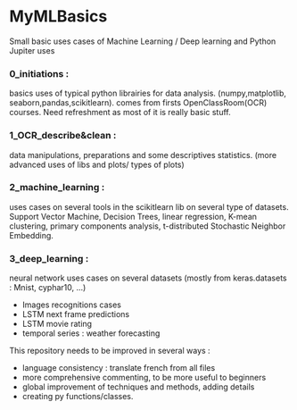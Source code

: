 # MyMLBasics
Small basic uses cases of Machine Learning / Deep learning and Python Jupiter uses

### 0_initiations : 
basics uses of typical python librairies for data  analysis. (numpy,matplotlib, seaborn,pandas,scikitlearn).
comes from firsts OpenClassRoom(OCR) courses.
Need refreshment as most of it is really basic stuff.

### 1_OCR_describe&clean :
data manipulations, preparations and some descriptives statistics.
(more advanced uses of libs and plots/ types of plots)

### 2_machine_learning :
uses cases on several tools in the scikitlearn lib on several type of datasets.
Support Vector Machine, Decision Trees, linear regression, K-mean clustering, primary components analysis, t-distributed Stochastic Neighbor Embedding.

### 3_deep_learning :
neural network uses cases on several datasets (mostly from keras.datasets : Mnist, cyphar10, ...)
- Images recognitions cases
- LSTM next frame predictions
- LSTM movie rating
- temporal series : weather forecasting


This repository needs to be improved in several ways :
- language consistency : translate french from all files
- more comprehensive commenting, to be more useful to beginners
- global improvement of techniques and methods, adding details
- creating py functions/classes.